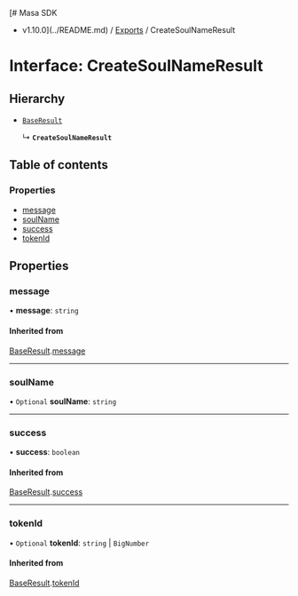[# Masa SDK
 - v1.10.0](../README.md) / [Exports](../modules.md) / CreateSoulNameResult

# Interface: CreateSoulNameResult

## Hierarchy

- [`BaseResult`](BaseResult.md)

  ↳ **`CreateSoulNameResult`**

## Table of contents

### Properties

- [message](CreateSoulNameResult.md#message)
- [soulName](CreateSoulNameResult.md#soulname)
- [success](CreateSoulNameResult.md#success)
- [tokenId](CreateSoulNameResult.md#tokenid)

## Properties

### message

• **message**: `string`

#### Inherited from

[BaseResult](BaseResult.md).[message](BaseResult.md#message)

___

### soulName

• `Optional` **soulName**: `string`

___

### success

• **success**: `boolean`

#### Inherited from

[BaseResult](BaseResult.md).[success](BaseResult.md#success)

___

### tokenId

• `Optional` **tokenId**: `string` \| `BigNumber`

#### Inherited from

[BaseResult](BaseResult.md).[tokenId](BaseResult.md#tokenid)
